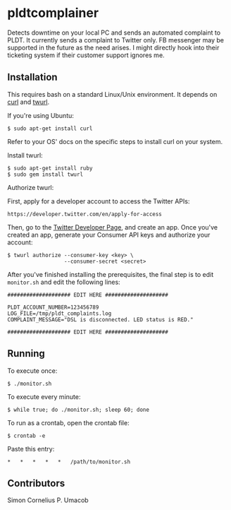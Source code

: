 # pldtcomplainer
Detects downtime on your local PC and sends an automated complaint to PLDT. It currently sends a complaint to Twitter only. FB messenger may be supported in the future as the need arises. I might directly hook into their ticketing system if their customer support ignores me.

## Installation
This requires bash on a standard Linux/Unix environment. It depends on [curl](https://curl.haxx.se/) and [twurl](https://github.com/twitter/twurl).

If you're using Ubuntu:

```
$ sudo apt-get install curl
```
Refer to your OS' docs on the specific steps to install curl on your system.

Install twurl:

```
$ sudo apt-get install ruby
$ sudo gem install twurl
```

Authorize twurl:

First, apply for a developer account to access the Twitter APIs:

```
https://developer.twitter.com/en/apply-for-access
```

Then, go to the [Twitter Developer Page](https://developer.twitter.com/en/apps), and create an app. Once you've created an app, generate your Consumer API keys and authorize your account:

```
$ twurl authorize --consumer-key <key> \
                  --consumer-secret <secret>
```

After you've finished installing the prerequisites, the final step is to edit `monitor.sh` and edit the following lines:

```
#################### EDIT HERE ####################

PLDT_ACCOUNT_NUMBER=123456789
LOG_FILE=/tmp/pldt_complaints.log
COMPLAINT_MESSAGE="DSL is disconnected. LED status is RED."

#################### EDIT HERE ####################
```

## Running

To execute once:

```
$ ./monitor.sh
```

To execute every minute:

```
$ while true; do ./monitor.sh; sleep 60; done
```

To run as a crontab, open the crontab file:

```
$ crontab -e
```

Paste this entry:

```
*	*	*	*	*	/path/to/monitor.sh
```

## Contributors
Simon Cornelius P. Umacob
